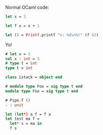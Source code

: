 Normal OCaml code:

```ocaml
let x = 3

let f x = x + 1

let () = Printf.printf "n: %d\n%!" (f 42)
```

Yo!

```ocaml
# let x = 3
val x : int = 3
# type t = int
type t = int
```

```ocaml
class istack = object end
```

```ocaml
# module type Foo = sig type t end
module type Foo = sig type t end
```


```ocaml skip
# Pipe.f ()
- : unit
```

```ocaml version>=4.08
let (let*) a f = f a
let test ma f =
  let* s = ma in
  f s
```
